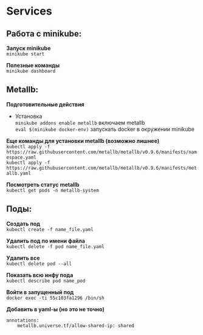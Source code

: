 # Services

## Работа с minikube:
__Запуск minikube__ \
`minikube start`

__Полезные команды__ \
`minikube dashboard`

## Metallb:
__Подготовительные действия__ 
- Установка \
`minikube addons enable metallb` включаем metallb \
`eval $(minikube docker-env)` запускать docker в окружении minikube

__Еще команды для установки metallb (возможно лишнее)__ \
`kubectl apply -f https://raw.githubusercontent.com/metallb/metallb/v0.9.6/manifests/namespace.yaml` \
`kubectl apply -f https://raw.githubusercontent.com/metallb/metallb/v0.9.6/manifests/metallb.yaml`

__Посмотреть статус metallb__ \
`kubectl get pods -n metallb-system`

## Поды:
__Создать под__ \
`kubectl create -f name_file.yaml`

__Удалить под по имени файла__ \
`kubectl delete -f pod name_file.yaml`

__Удалить все__ \
`kubectl delete pod --all`

__Показать всю инфу пода__ \
`kubectl describe pod name_pod`

__Войти в запущенный под__ \
`docker exec -ti 55c103fa1296 /bin/sh`

__Добавить в yaml-ы (но это не точно)__
```
annotations:
    metallb.universe.tf/allow-shared-ip: shared
```
